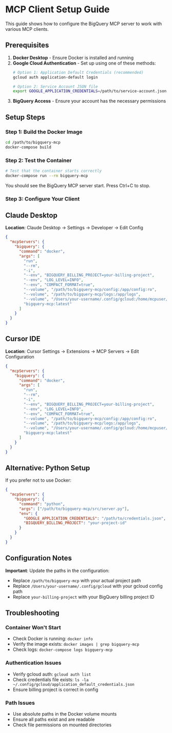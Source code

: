# MCP Client Setup Guide

This guide shows how to configure the BigQuery MCP server to work with various MCP clients.

## Prerequisites

1. **Docker Desktop** - Ensure Docker is installed and running
2. **Google Cloud Authentication** - Set up using one of these methods:
   ```bash
   # Option 1: Application Default Credentials (recommended)
   gcloud auth application-default login

   # Option 2: Service Account JSON file
   export GOOGLE_APPLICATION_CREDENTIALS=/path/to/service-account.json
   ```
3. **BigQuery Access** - Ensure your account has the necessary permissions

## Setup Steps

### Step 1: Build the Docker Image

```bash
cd /path/to/bigquery-mcp
docker-compose build
```

### Step 2: Test the Container

```bash
# Test that the container starts correctly
docker-compose run --rm bigquery-mcp
```

You should see the BigQuery MCP server start. Press Ctrl+C to stop.

### Step 3: Configure Your Client

## Claude Desktop

**Location**: Claude Desktop → Settings → Developer → Edit Config

```json
{
  "mcpServers": {
    "bigquery": {
      "command": "docker",
      "args": [
        "run",
        "--rm",
        "-i",
        "--env", "BIGQUERY_BILLING_PROJECT=your-billing-project",
        "--env", "LOG_LEVEL=INFO",
        "--env", "COMPACT_FORMAT=true",
        "--volume", "/path/to/bigquery-mcp/config:/app/config:ro",
        "--volume", "/path/to/bigquery-mcp/logs:/app/logs",
        "--volume", "/Users/your-username/.config/gcloud:/home/mcpuser/.config/gcloud:ro",
        "bigquery-mcp:latest"
      ]
    }
  }
}
```

## Cursor IDE

**Location**: Cursor Settings → Extensions → MCP Servers → Edit Configuration

```json
{
  "mcpServers": {
    "bigquery": {
      "command": "docker",
      "args": [
        "run",
        "--rm",
        "-i",
        "--env", "BIGQUERY_BILLING_PROJECT=your-billing-project",
        "--env", "LOG_LEVEL=INFO",
        "--env", "COMPACT_FORMAT=true",
        "--volume", "/path/to/bigquery-mcp/config:/app/config:ro",
        "--volume", "/path/to/bigquery-mcp/logs:/app/logs",
        "--volume", "/Users/your-username/.config/gcloud:/home/mcpuser/.config/gcloud:ro",
        "bigquery-mcp:latest"
      ]
    }
  }
}
```

## Alternative: Python Setup

If you prefer not to use Docker:

```json
{
  "mcpServers": {
    "bigquery": {
      "command": "python",
      "args": ["/path/to/bigquery-mcp/src/server.py"],
      "env": {
        "GOOGLE_APPLICATION_CREDENTIALS": "/path/to/credentials.json",
        "BIGQUERY_BILLING_PROJECT": "your-project-id"
      }
    }
  }
}
```

## Configuration Notes

**Important**: Update the paths in the configuration:
- Replace `/path/to/bigquery-mcp` with your actual project path
- Replace `/Users/your-username/.config/gcloud` with your gcloud config path
- Replace `your-billing-project` with your BigQuery billing project ID

## Troubleshooting

### Container Won't Start
- Check Docker is running: `docker info`
- Verify the image exists: `docker images | grep bigquery-mcp`
- Check logs: `docker-compose logs bigquery-mcp`

### Authentication Issues
- Verify gcloud auth: `gcloud auth list`
- Check credentials file exists: `ls -la ~/.config/gcloud/application_default_credentials.json`
- Ensure billing project is correct in config

### Path Issues
- Use absolute paths in the Docker volume mounts
- Ensure all paths exist and are readable
- Check file permissions on mounted directories 